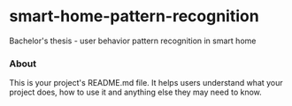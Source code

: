 smart-home-pattern-recognition
==============================

Bachelor's thesis - user behavior pattern recognition in smart home

### About

This is your project's README.md file. It helps users understand what your
project does, how to use it and anything else they may need to know.
